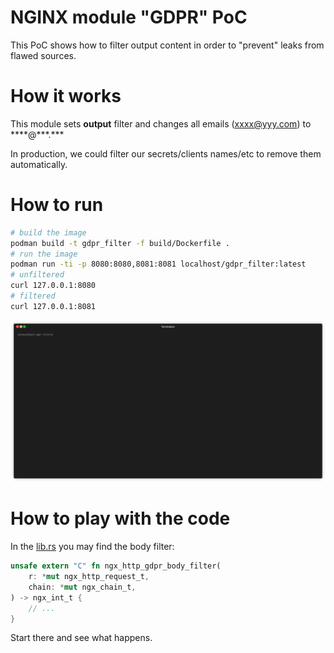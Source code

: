 # NGINX module "GDPR" PoC

This PoC shows how to filter output content in order to "prevent" leaks from flawed sources.

# How it works
This module sets **output** filter and changes all emails (xxxx@yyy.com) to \*\*\*\*@\*\*\*.\*\*\*

In production, we could filter our secrets/clients names/etc to remove them automatically.


# How to run

```bash
# build the image
podman build -t gdpr_filter -f build/Dockerfile .
# run the image
podman run -ti -p 8080:8080,8081:8081 localhost/gdpr_filter:latest
# unfiltered
curl 127.0.0.1:8080
# filtered
curl 127.0.0.1:8081
```
![x](image.gif)
# How to play with the code
In the [lib.rs](src/lib.rs) you may find the body filter:

```rust
unsafe extern "C" fn ngx_http_gdpr_body_filter(
    r: *mut ngx_http_request_t,
    chain: *mut ngx_chain_t,
) -> ngx_int_t {
    // ...
}

```

Start there and see what happens.